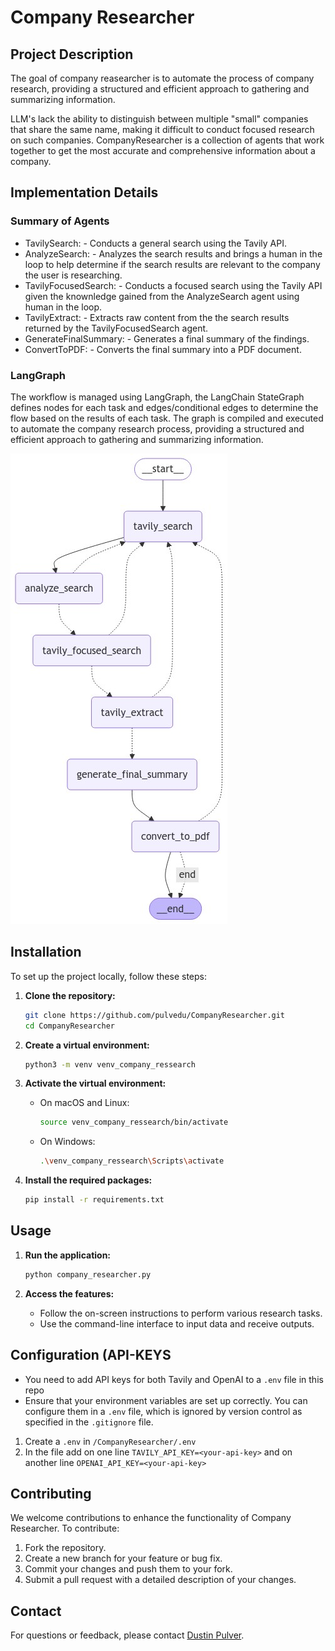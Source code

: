 # Company Researcher

## Project Description

The goal of company reasearcher is to automate the process of company research, 
providing a structured and efficient approach to gathering and summarizing information.

LLM's lack the ability to distinguish between multiple "small" companies that share the same name,
making it difficult to conduct focused research on such companies. CompanyResearcher is a collection
of agents that work together to get the most accurate and comprehensive information about a company.

## Implementation Details 

### Summary of Agents

- TavilySearch:
        - Conducts a general search using the Tavily API.
- AnalyzeSearch:
        - Analyzes the search results and brings a human in the loop to help determine if the search results are relevant to the company the user is researching.
- TavilyFocusedSearch:
        - Conducts a focused search using the Tavily API given the knownledge gained from the AnalyzeSearch agent using human in the loop.
- TavilyExtract:
        - Extracts raw content from the the search results returned by the TavilyFocusedSearch agent.
- GenerateFinalSummary: 
        - Generates a final summary of the findings.
- ConvertToPDF:
        - Converts the final summary into a PDF document.

### LangGraph

The workflow is managed using LangGraph, the LangChain StateGraph defines nodes for each task and 
edges/conditional edges to determine the flow based on the results of each task. The graph is compiled and executed
to automate the company research process, providing a structured and efficient approach to gathering
and summarizing information.

![LangGraph diagram](./company_researcher_diagram.png)

## Installation

To set up the project locally, follow these steps:

1. **Clone the repository:**

   ```bash
   git clone https://github.com/pulvedu/CompanyResearcher.git
   cd CompanyResearcher
   ```

2. **Create a virtual environment:**

   ```bash
   python3 -m venv venv_company_ressearch
   ```

3. **Activate the virtual environment:**

   - On macOS and Linux:

     ```bash
     source venv_company_ressearch/bin/activate
     ```

   - On Windows:

     ```bash
     .\venv_company_ressearch\Scripts\activate
     ```

4. **Install the required packages:**

   ```bash
   pip install -r requirements.txt
   ```

## Usage

1. **Run the application:**

   ```bash
   python company_researcher.py 
   ```

2. **Access the features:**

   - Follow the on-screen instructions to perform various research tasks.
   - Use the command-line interface to input data and receive outputs.

## Configuration (API-KEYS

- You need to add API keys for both Tavily and OpenAI to a `.env` file in this repo
- Ensure that your environment variables are set up correctly. You can configure them in a `.env` file,
  which is ignored by version control as specified in the `.gitignore` file.
1. Create a `.env` in `/CompanyResearcher/.env`
2. In the file add on one line `TAVILY_API_KEY=<your-api-key>` and on another line `OPENAI_API_KEY=<your-api-key>`

## Contributing

We welcome contributions to enhance the functionality of Company Researcher. To contribute:

1. Fork the repository.
2. Create a new branch for your feature or bug fix.
3. Commit your changes and push them to your fork.
4. Submit a pull request with a detailed description of your changes.

## Contact

For questions or feedback, please contact [Dustin Pulver](dusty.pulver28@gmail.com).
